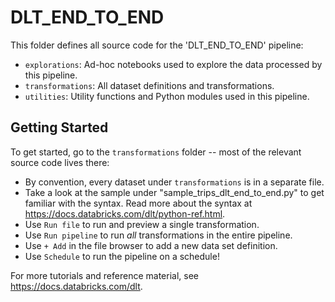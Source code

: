 # DLT_END_TO_END

This folder defines all source code for the 'DLT_END_TO_END' pipeline:

- `explorations`: Ad-hoc notebooks used to explore the data processed by this pipeline.
- `transformations`: All dataset definitions and transformations.
- `utilities`: Utility functions and Python modules used in this pipeline.

## Getting Started

To get started, go to the `transformations` folder -- most of the relevant source code lives there:

* By convention, every dataset under `transformations` is in a separate file.
* Take a look at the sample under "sample_trips_dlt_end_to_end.py" to get familiar with the syntax.
  Read more about the syntax at https://docs.databricks.com/dlt/python-ref.html.
* Use `Run file` to run and preview a single transformation.
* Use `Run pipeline` to run _all_ transformations in the entire pipeline.
* Use `+ Add` in the file browser to add a new data set definition.
* Use `Schedule` to run the pipeline on a schedule!

For more tutorials and reference material, see https://docs.databricks.com/dlt.